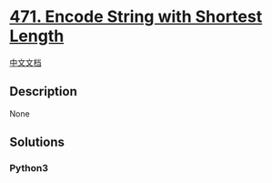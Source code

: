 # [471. Encode String with Shortest Length](https://leetcode.com/problems/encode-string-with-shortest-length)

[中文文档](/leetcode/0400-0499/0471.Encode%20String%20with%20Shortest%20Length/README.md)

## Description

None

## Solutions

<!-- tabs:start -->

### **Python3**

```python

```

<!-- tabs:end -->
